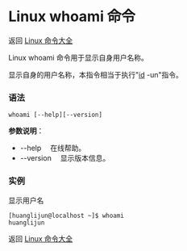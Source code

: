 # Linux whoami 命令

返回 [Linux 命令大全](https://ahuang007.github.com/Linux-Command)

Linux whoami 命令用于显示自身用户名称。

显示自身的用户名称，本指令相当于执行"[id](https://github.com/ahuang007/Linux-Command/blob/master/id.md) -un"指令。

### 语法

```
whoami [--help][--version]
```

**参数说明**：

- --help 　在线帮助。
- --version 　显示版本信息。

### 实例

显示用户名

```
[huanglijun@localhost ~]$ whoami
huanglijun
```

返回 [Linux 命令大全](https://ahuang007.github.com/Linux-Command)
